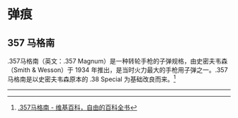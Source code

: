 # 弹痕

## 357 马格南

.357马格南（英文：.357 Magnum）是一种转轮手枪的子弹规格，由史密夫韦森（Smith & Wesson）于 1934 年推出，是当时火力最大的手枪用子弹之一。.357 马格南是以史密夫韦森原本的 .38 Special 为基础改良而来。[^1]

---

[^1]: [.357马格南 - 维基百科，自由的百科全书](https://zh.wikipedia.org/wiki/.357%E9%BA%A5%E6%A0%BC%E8%BE%B2)
